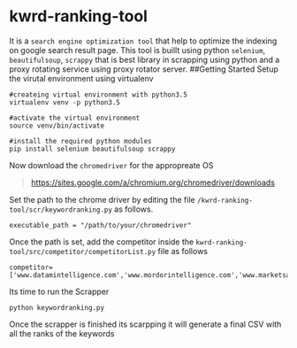 # kwrd-ranking-tool
It is a `search engine optimization tool` that help to optimize the indexing on google search result page. This tool is buillt using python `selenium`, `beautifulsoup`, 
`scrappy` that is best library in scrapping using python and a proxy rotating service using proxy rotator server.
##Getting Started
Setup the virutal environment using virtualenv
```
#createing virtual environment with python3.5
virtualenv venv -p python3.5

#activate the virtual environment
source venv/bin/activate

#install the required python modules 
pip install selenium beautifulsoup scrappy

```
Now download the `chromedriver` for the appropreate OS
> https://sites.google.com/a/chromium.org/chromedriver/downloads

Set the path to the chrome driver by editing the file `/kwrd-ranking-tool/scr/keywordranking.py` as follows.
```
executable_path = "/path/to/your/chromedriver"

```
Once the path is set, add the competitor inside the `kwrd-ranking-tool/src/competitor/competitorList.py` file as follows
```
competitor=['www.datamintelligence.com','www.mordorintelligence.com','www.marketsandmarkets.com','www.alliedmarketresearch.com','www.transparencymarketresearch.com','www.grandviewresearch.com','www.futuremarketinsights.com','www.globaldata.com','www.thebusinessresearchcompany.com']

```
Its time to run the Scrapper
```
python keywordranking.py
```
Once the scrapper is finished its scarpping it will generate a final CSV with all the ranks of the keywords
